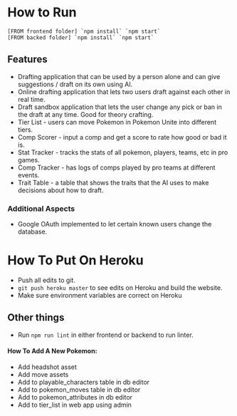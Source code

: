 # How to Run

```
[FROM frontend folder] `npm install` `npm start`
[FROM backed folder] `npm install` `npm start`
```

## Features
- Drafting application that can be used by a person alone and can give suggestions / draft on its own using AI.
- Online drafting application that lets two users draft against each other in real time.
- Draft sandbox application that lets the user change any pick or ban in the draft at any time. Good for theory crafting.
- Tier List - users can move Pokemon in Pokemon Unite into different tiers.
- Comp Scorer - input a comp and get a score to rate how good or bad it is.
- Stat Tracker - tracks the stats of all pokemon, players, teams, etc in pro games.
- Comp Tracker - has logs of comps played by pro teams at different events.
- Trait Table - a table that shows the traits that the AI uses to make decisions about how to draft. 

### Additional Aspects
- Google OAuth implemented to let certain known users change the database.

# How To Put On Heroku

- Push all edits to git.
- `git push heroku master` to see edits on Heroku and build the website.
- Make sure environment variables are correct on Heroku

## Other things

- Run `npm run lint` in either frontend or backend to run linter.

#### How To Add A New Pokemon:

- Add headshot asset
- Add move assets
- Add to playable_characters table in db editor
- Add to pokemon_moves table in db editor
- Add to pokemon_attributes in db editor
- Add to tier_list in web app using admin